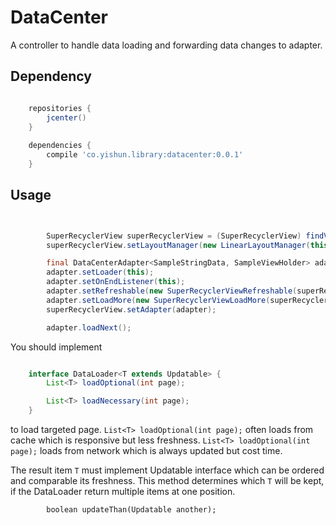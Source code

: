 # DataCenter

A controller to handle data loading and forwarding data changes to adapter.


## Dependency

```gradle

    repositories {
        jcenter()
    }
    
    dependencies {
        compile 'co.yishun.library:datacenter:0.0.1'
    }


```

## Usage

```java


        SuperRecyclerView superRecyclerView = (SuperRecyclerView) findViewById(R.id.superRecyclerView);
        superRecyclerView.setLayoutManager(new LinearLayoutManager(this));

        final DataCenterAdapter<SampleStringData, SampleViewHolder> adapter = new SampleDataCenterAdapter(this);
        adapter.setLoader(this);
        adapter.setOnEndListener(this);
        adapter.setRefreshable(new SuperRecyclerViewRefreshable(superRecyclerView));
        adapter.setLoadMore(new SuperRecyclerViewLoadMore(superRecyclerView));
        superRecyclerView.setAdapter(adapter);

        adapter.loadNext();

```

You should implement 

```java

    interface DataLoader<T extends Updatable> {
        List<T> loadOptional(int page);

        List<T> loadNecessary(int page);
    }
```

to load targeted page. ```List<T> loadOptional(int page);``` often loads from cache which is 
responsive but less freshness. ```List<T> loadOptional(int page);``` loads from network which is 
always updated but cost time.
    
    
The result item ```T``` must implement Updatable interface which can be ordered and comparable its freshness. 
This method determines which ```T``` will be kept, if the DataLoader return multiple items at one position.

```
        boolean updateThan(Updatable another);
```

